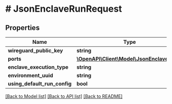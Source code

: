 # # JsonEnclaveRunRequest

## Properties

Name | Type | Description | Notes
------------ | ------------- | ------------- | -------------
**wireguard_public_key** | **string** |  | [optional]
**ports** | [**\OpenAPI\Client\Model\JsonEnclavePort[]**](JsonEnclavePort.md) |  | [optional]
**enclave_execution_type** | **string** |  | [optional]
**environment_uuid** | **string** |  | [optional]
**using_default_run_config** | **bool** |  | [optional]

[[Back to Model list]](../../README.md#models) [[Back to API list]](../../README.md#endpoints) [[Back to README]](../../README.md)
